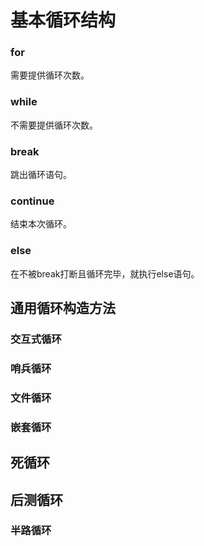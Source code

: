 # 基本循环结构

### for

需要提供循环次数。

### while

不需要提供循环次数。

### break

跳出循环语句。

### continue

结束本次循环。

### else

在不被break打断且循环完毕，就执行else语句。

## 通用循环构造方法

### 交互式循环

### 哨兵循环

### 文件循环

### 嵌套循环

## 死循环

## 后测循环

### 半路循环
